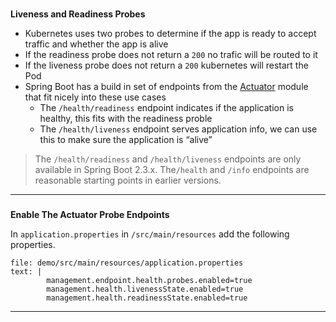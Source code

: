 ### 
**Liveness and Readiness Probes**

*   Kubernetes uses two probes to determine if the app is ready to accept traffic and whether the app is alive
*   If the readiness probe does not return a `200` no trafic will be routed to it
*   If the liveness probe does not return a `200` kubernetes will restart the Pod
*   Spring Boot has a build in set of endpoints from the [Actuator](https://spring.io/blog/2020/03/25/liveness-and-readiness-probes-with-spring-boot) module that fit nicely into these use cases
    *   The `/health/readiness` endpoint indicates if the application is healthy, this fits with the readiness proble
    *   The `/health/liveness` endpoint serves application info, we can use this to make sure the application is “alive”

> The `/health/readiness` and `/health/liveness` endpoints are only available in Spring Boot 2.3.x. The`/health` and `/info` endpoints are reasonable starting points in earlier versions.

---

### 
**Enable The Actuator Probe Endpoints**

In `application.properties` in `/src/main/resources` add the following properties.

```editor:append-lines-to-file
file: demo/src/main/resources/application.properties
text: |
        management.endpoint.health.probes.enabled=true
        management.health.livenessState.enabled=true
        management.health.readinessState.enabled=true
```

---
